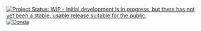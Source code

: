 [![Project Status: WIP - Initial development is in progress, but there has not yet been a stable, usable release suitable for the public.](https://www.repostatus.org/badges/latest/wip.svg)](http://www.repostatus.org/#wip)
[![Conda](https://anaconda.org/alan-collins/cctk/badges/installer/conda.svg)](https://anaconda.org/Alan-Collins/cctk)
